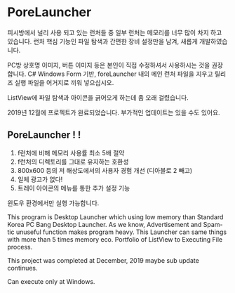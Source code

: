 # PoreLauncher
피시방에서 널리 사용 되고 있는 런처들 중 일부 런처는 메모리를 너무 많이 차지 하고 있습니다. 
런처 핵심 기능인 파일 탐색과 간편한 장비 설정만을 남겨, 새롭게 개발하였습니다.

PC방 상호명 이미지, 버튼 이미지 등은 본인이 직접 수정하셔서 사용하시는 것을 권장합니다.
C# Windows Form 기반, foreLauncher 내의 메인 런처 파일을 지우고 릴리즈 실행 파일을 어거지로 끼워 넣으십시오.

ListView에 파일 탐색과 아이콘을 긁어오게 하는데 좀 오래 걸렸습니다.

2019년 12월에 프로젝트가 완료되었습니다.
부가적인 업데이트는 있을 수도 있어요.

PoreLauncher ! !
----------------
1. f런처에 비해 메모리 사용률 최소 5배 절약
2. f런처의 디렉토리를 그대로 유지하는 호환성
3. 800x600 등의 저 해상도에서의 사용자 경험 개선 (디아블로 2 빼고)
4. 일체 광고가 없다!
5. 트레이 아이콘의 메뉴를 통한 추가 설정 기능

윈도우 환경에서만 실행 가능합니다.

This program is Desktop Launcher which using low memory than Standard Korea PC Bang Desktop Launcher.
As we know, Advertisement and Spam-tic unuseful function makes program heavy.
This Launcher can same things with more than 5 times memory eco.
Portfolio of ListView to Executing File process.

This project was completed at December, 2019
maybe sub update continues.

Can execute only at Windows.
